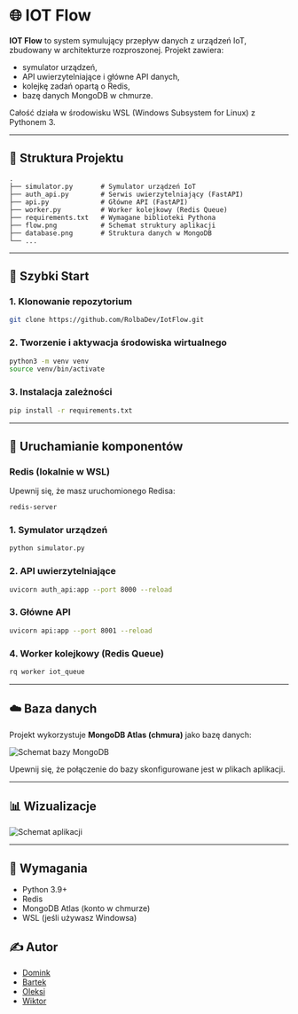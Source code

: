 # 🌐 IOT Flow

**IOT Flow** to system symulujący przepływ danych z urządzeń IoT, zbudowany w architekturze rozproszonej. Projekt zawiera:

- symulator urządzeń,
- API uwierzytelniające i główne API danych,
- kolejkę zadań opartą o Redis,
- bazę danych MongoDB w chmurze.

Całość działa w środowisku WSL (Windows Subsystem for Linux) z Pythonem 3.

---

## 📁 Struktura Projektu

```
.
├── simulator.py       # Symulator urządzeń IoT
├── auth_api.py        # Serwis uwierzytelniający (FastAPI)
├── api.py             # Główne API (FastAPI)
├── worker.py          # Worker kolejkowy (Redis Queue)
├── requirements.txt   # Wymagane biblioteki Pythona
├── flow.png           # Schemat struktury aplikacji
├── database.png       # Struktura danych w MongoDB
└── ...
```

---

## 🚀 Szybki Start

### 1. Klonowanie repozytorium

```bash
git clone https://github.com/RolbaDev/IotFlow.git
```

### 2. Tworzenie i aktywacja środowiska wirtualnego

```bash
python3 -m venv venv
source venv/bin/activate
```

### 3. Instalacja zależności

```bash
pip install -r requirements.txt
```

---

## 🔧 Uruchamianie komponentów

### Redis (lokalnie w WSL)

Upewnij się, że masz uruchomionego Redisa:

```bash
redis-server
```

### 1. Symulator urządzeń

```bash
python simulator.py
```

### 2. API uwierzytelniające

```bash
uvicorn auth_api:app --port 8000 --reload
```

### 3. Główne API

```bash
uvicorn api:app --port 8001 --reload
```

### 4. Worker kolejkowy (Redis Queue)

```bash
rq worker iot_queue
```

---

## ☁️ Baza danych

Projekt wykorzystuje **MongoDB Atlas (chmura)** jako bazę danych:

![Schemat bazy MongoDB](database.png)

Upewnij się, że połączenie do bazy skonfigurowane jest w plikach aplikacji.

---

## 📊 Wizualizacje

![Schemat aplikacji](flow.png)

---

## 🧰 Wymagania

- Python 3.9+
- Redis
- MongoDB Atlas (konto w chmurze)
- WSL (jeśli używasz Windowsa)


## ✍️ Autor

- [Domink](https://github.com/RolbaDev)
- [Bartek](https://github.com/Hikkaruu)
- [Oleksi](https://github.com/Jekins12)
- [Wiktor](https://github.com/N0r3b0)
